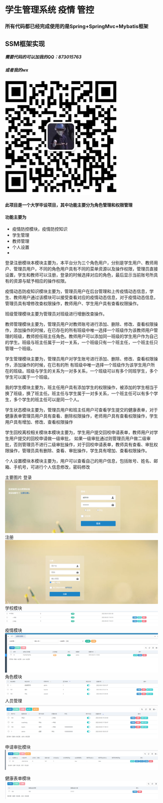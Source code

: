 # 学生管理系统 疫情 管控
### 所有代码都已经完成使用的是Spring+SpringMvc+Mybatis框架
## SSM框架实现
##### 需要代码的可以加我的QQ：873015763
##### 或者我的wx
![输入图片说明](image%E4%B8%AA%E4%BA%BA%E5%BE%AE%E4%BF%A1.png)


#### 此项目是一个大学毕设项目，其中功能主要分为角色管理和权限管理
#### 功能主要为
- 疫情防控模块，疫情防控知识
- 学生管理
- 教师管理
- 个人设置
- 
 登录注册模块本模块主要为，本平台分为三个角色用户，分别是学生用户、教师用户、管理员用户，不同的角色用户具有不同的菜单资源以及操作权限，管理员直接设置，学生和教师可以注册，登录的时候选择对应的角色，最后显示当前账号所具有的资源与赋予相应的操作权限。

疫情动态防疫知识模块主要为，管理员用户在后台管理和上传疫情动态信息，学生、教师用户通过该模块可以接受查看对应的疫情动态信息，对于疫情动态信息，管理员具有增修改查权限操作，教师用户、学生用户具有查看权限操作。

班级管理模块主要为管理员对班级进行增删改查操作。

教师管理模块主要为，管理员用户对教师账号进行添加、删除、修改、查看权限操作，添加操作的时候，在已存在的所有班级中唯一选择一个班级作为该教师用户管理的班级，教师担任班主任角色。教师用户可以添加同一班级的学生用户作为自己的学生。班级与班主任属于一对一关系，一个班级只有一个班主任，一个班主任只管理一个班级。

学生管理模块主要为，管理员用户对学生账号进行添加、删除、修改、查看权限操作，添加操作的时候，在已有的所 有班级中唯一选择一个班级作为该学生用户所在的班级。班级与学生的关系为一对多关系，一个班级可以有多个同班学生，多个学生可以属于一个班级。

我的学生模块主要为，班主任用户具有添加学生的权限操作，被添加的学生相当于换了班级，换了班主任。班主任与学生属于一对多关系，一个班主任可以有多个学生，多个学生的班主任可以是同一个人。

学生状态模块主要为，管理员用户和班主任用户可查看学生提交的健康表单，对于健康表单管理员用户具有查看、删除权限操作，老师用户具有查看权限操作，学生用户具有增加、修改、查看权限操作

学生回校离校相关模块本模块主要为，学生用户提交回校申请表单，教师用户对学生用户提交的回校申请做一级审批， 如果一级审批通过则管理员用户做二级审批，否则管理员不进行二级审批操作，对于回校申请表单，教师具有查看、审批权限操作，管理员具有删除、查看、审批操作，学生具有增加、查看权限操作。

个人设置模块本模块主要为，用户可以查看自己的用户信息，包括账号、姓名、邮箱、手机号，可进行个人信息修改，密码修改

主要图片
登录
![输入图片说明](%E7%99%BB%E5%BD%95.png)
注册
![输入图片说明](%E6%B3%A8%E5%86%8C.png)
学校模块
![输入图片说明](%E5%AD%A6%E6%A0%A1%E6%A8%A1%E5%9D%97.png)
疫情模块
![输入图片说明](%E7%96%AB%E6%83%85%E7%9F%A5%E8%AF%86.png)
角色模块
![输入图片说明](%E8%A7%92%E8%89%B2%E8%8E%AB%E8%8B%A6%E7%86%AC5.png)
人员管理
![输入图片说明](%E4%BA%BA%E5%91%987.png)

申请审批模块
![输入图片说明](%E5%AE%A1%E6%89%B98.png)

健康表单模块
![输入图片说明](%E5%81%A5%E5%BA%B7%E8%A1%A8%E5%8D%95%E6%A8%A1%E5%9D%971.png)





